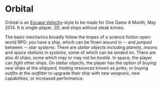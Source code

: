 Orbital
=======

Orbital is an [Escape Velocity][ev]-style to be made for One Game A Month, May
2014.  It is single-player, 2D, and ships without steak knives.

The basic mechanics broadly follow the tropes of a science fiction open-world
RPG: you have a *ship*, which can be flown around in -- and *jumped* between --
*star systems*. There are *stellar objects* including *planets*, *moons* and
*space stations* in *systems*, some of which can be *landed* on. There are also
*AI ships*, some which may or may not be *hostile*. In space, the player can
*fight* other ships. On stellar objects, the player has the option of *buying
new ships* at the *shipyard*, *trading* resources known as *junks*, or buying
*outfits* at the *outfitter* to upgrade their ship with new *weapons*, new
capabilities, or increased performance.

[ev]: http://www.ambrosiasw.com/games/ev/ "Escape Velocity, Ambrosia Software"

